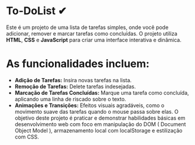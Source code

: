 # To-DoList ✔

Este é um projeto de uma lista de tarefas simples, onde você pode adicionar, remover e marcar tarefas como concluídas. O projeto utiliza **HTML**, **CSS** e **JavaScript** para criar uma interface interativa e dinâmica. 

# As funcionalidades incluem:

- **Adição de Tarefas:** Insira novas tarefas na lista.
- **Remoção de Tarefas:** Delete tarefas indesejadas.
- **Marcação de Tarefas Concluídas:** Marque uma tarefa como concluída, aplicando uma linha de riscado sobre o texto.
- **Animações e Transições:** Efeitos visuais agradáveis, como o movimento suave das tarefas quando o mouse passa sobre elas.
O objetivo deste projeto é praticar e demonstrar habilidades básicas em desenvolvimento web com foco em manipulação do DOM ( Document Object Model ), armazenamento local com localStorage e estilização com CSS.

